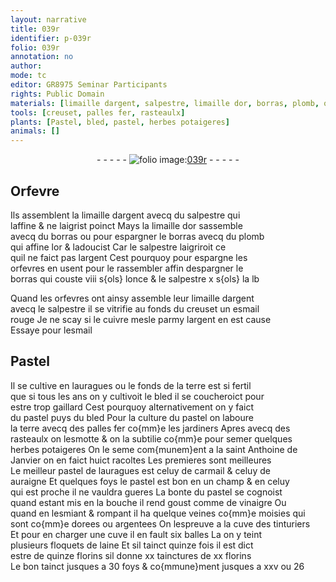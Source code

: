 ```yaml
---
layout: narrative
title: 039r
identifier: p-039r
folio: 039r
annotation: no
author:
mode: tc
editor: GR8975 Seminar Participants
rights: Public Domain
materials: [limaille dargent, salpestre, limaille dor, borras, plomb, or, argent, esmail rouge, cuivre, esmail, Pastel, terre, fer, vinaigre, laine]
tools: [creuset, palles fer, rasteaulx]
plants: [Pastel, bled, pastel, herbes potaigeres]
animals: []
---
```


<div class="folio" align="center">- - - - - <a href="http://gallica.bnf.fr/ark:/12148/btv1b10500001g/f83.image" target="_blank"><img src="https://cu-mkp.github.io/2017-workshop-edition/assets/photo-icon.png" alt="folio image: " style="display:inline-block; margin-bottom:-3px;"/>039r</a> - - - - - </div>  
  

## <span class="pro">Orfevre</span>

 
Ils assemblent la <span class="m">limaille dargent</span> avecq du <span class="m">salpestre</span> qui<br/> laffine & ne laigrist poinct Mays la <span class="m">limaille dor</span> sassemble<br/> avecq du <span class="m">borras</span> ou pour espargner le <span class="m">borras</span> avecq du <span class="m">plomb</span><br/> qui affine l<span class="m">or</span> & ladoucist Car le <span class="m">salpestre</span> laigriroit ce<br/> quil ne faict pas l<span class="m">argent</span> Cest pourquoy pour espargne les<br/> <span class="pro">orfevres</span> en usent pour le rassembler affin despargner le<br/> <span class="m">borras</span> qui couste viii <span class="cn">s{ols}</span> l<span class="ms">once</span> & le <span class="m">salpestre</span> x <span class="cn">s{ols}</span> la <span class="ms">lb</span>
 
Quand les <span class="pro">orfevres</span> ont ainsy assemble leur <span class="m">limaille dargent</span><br/> avecq le <span class="m">salpestre</span> il se vitrifie au fonds du <span class="tl">creuset</span> un <span class="m">esmail<br/> rouge</span> Je ne scay si le <span class="m">cuivre</span> mesle parmy l<span class="m">argent</span> en est cause<br/> Essaye pour l<span class="m">esmail</span>
 
 
  

## <span class="m"><span class="pa">Pastel</span></span>

 
Il se cultive en <span class="pl">lauragues</span> ou le fonds de la <span class="m">terre</span> est si fertil<br/> que si <span class="tmp">tous les ans</span> on y cultivoit le <span class="pa">bled</span> il se coucheroict pour<br/> estre trop gaillard Cest pourquoy alternativement on y faict<br/> du <span class="pa">pastel</span> puys du <span class="pa">bled</span> Pour la culture du <span class="pa">pastel</span> on laboure<br/> la <span class="m">terre</span> avecq des <span class="tl">palles <span class="m">fer</span></span> co{mm}e les <span class="pro">jardiners</span> Apres avecq des<br/> <span class="tl">rasteaulx</span> on lesmotte & on la subtilie co{mm}e pour semer quelques<br/> <span class="pa">herbes potaigeres</span> On le seme com{munem}ent a la <span class="tmp">saint Anthoine de<br/> Janvier</span> on en faict huict racoltes Les premieres sont meilleures<br/> Le meilleur <span class="pa">pastel</span> de <span class="pl">lauragues</span> est celuy de <span class="pl">carmail</span> & celuy de<br/> <span class="pl">auraigne</span> Et quelques foys le <span class="pa">pastel</span> est bon en un champ & en celuy<br/> qui est proche il ne vauldra gueres La bonte du <span class="pa">pastel</span> se cognoist<br/> quand estant mis en la <span class="bp">bouche</span> il rend goust comme de <span class="m">vinaigre</span> Ou<br/> quand en lesmiant & rompant il ha quelque veines co{mm}e moisies qui<br/> sont co{mm}e dorees ou argentees On lespreuve a la cuve des <span class="pro">tinturiers</span><br/> Et pour en charger une cuve il en fault six <span class="ms">balles</span> La on y teint<br/> plusieurs floquets de <span class="m">laine</span> Et sil tainct quinze fois il est dict<br/> estre de quinze <span class="cn">florins</span> sil donne xx tainctures de xx <span class="cn">florins</span><br/> Le bon tainct jusques a 30 foys & co{mmune}ment jusques a xxv ou 26
 
